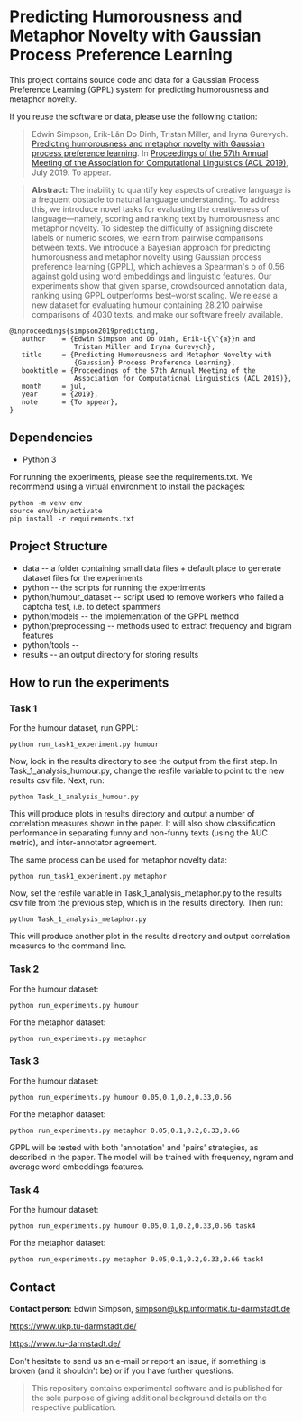 # Predicting Humorousness and Metaphor Novelty with Gaussian Process Preference Learning

This project contains source code and data for a Gaussian Process
Preference Learning (GPPL) system for predicting humorousness and
metaphor novelty.

If you reuse the software or data, please use the following citation:

> Edwin Simpson, Erik-Lân Do Dinh, Tristan Miller, and Iryna
> Gurevych. [Predicting humorousness and metaphor novelty with
> Gaussian process preference
> learning](https://fileserver.ukp.informatik.tu-darmstadt.de/UKP_Webpage/publications/2019/2019_ACL_GPPL_for_Funniness_and_Metaphor_Novelty_Ranking.pdf). In
> [Proceedings of the 57th Annual Meeting of the Association for
> Computational Linguistics (ACL 2019)](http://www.acl2019.org/),
> July 2019. To appear.

> **Abstract:** The inability to quantify key aspects of creative
> language is a frequent obstacle to natural language understanding.
> To address this, we introduce novel tasks for evaluating the
> creativeness of language—namely, scoring and ranking text by
> humorousness and metaphor novelty.  To sidestep the difficulty of
> assigning discrete labels or numeric scores, we learn from pairwise
> comparisons between texts.  We introduce a Bayesian approach for
> predicting humorousness and metaphor novelty using Gaussian process
> preference learning (GPPL), which achieves a Spearman's ρ of 0.56
> against gold using word embeddings and linguistic features.  Our
> experiments show that given sparse, crowdsourced annotation data,
> ranking using GPPL outperforms best–worst scaling. We release a new
> dataset for evaluating humour containing 28,210 pairwise comparisons
> of 4030 texts, and make our software freely available.

```
@inproceedings{simpson2019predicting,
   author    = {Edwin Simpson and Do Dinh, Erik-L{\^{a}}n and
                Tristan Miller and Iryna Gurevych},
   title     = {Predicting Humorousness and Metaphor Novelty with
                {Gaussian} Process Preference Learning},
   booktitle = {Proceedings of the 57th Annual Meeting of the
                Association for Computational Linguistics (ACL 2019)},
   month     = jul,
   year      = {2019},
   note      = {To appear},
}
```

## Dependencies

* Python 3

For running the experiments, please see the requirements.txt. 
We recommend using a virtual environment to install the packages:

```
python -m venv env
source env/bin/activate
pip install -r requirements.txt 
```

## Project Structure

* data -- a folder containing small data files + default place to generate dataset files for the experiments
* python -- the scripts for running the experiments
* python/humour_dataset -- script used to remove workers who failed a captcha test, i.e. to detect spammers
* python/models -- the implementation of the GPPL method
* python/preprocessing -- methods used to extract frequency and bigram features
* python/tools -- 
* results -- an output directory for storing results

## How to run the experiments


### Task 1

For the humour dataset, run GPPL:
```
python run_task1_experiment.py humour
```
Now, look in the results directory to see the output from the first step. 
In Task_1_analysis_humour.py, change the resfile variable to point to the new results csv file.
Next, run:
```
python Task_1_analysis_humour.py
```
This will produce plots in results directory and output a number of correlation measures shown in the paper.
It will also show classification performance in separating funny and non-funny texts (using the AUC metric),
and inter-annotator agreement.

The same process can be used for metaphor novelty data:
```
python run_task1_experiment.py metaphor
```
Now, set the resfile variable in Task_1_analysis_metaphor.py to the results csv file from the previous step, which 
is in the results directory. Then run:
```
python Task_1_analysis_metaphor.py
```
This will produce another plot in the results directory and output correlation measures to the command line.

### Task 2

For the humour dataset:
```
python run_experiments.py humour
```

For the metaphor dataset:
```
python run_experiments.py metaphor
```

### Task 3

For the humour dataset:
```
python run_experiments.py humour 0.05,0.1,0.2,0.33,0.66 
```

For the metaphor dataset:
```
python run_experiments.py metaphor 0.05,0.1,0.2,0.33,0.66
```

GPPL will be tested with both
'annotation' and 'pairs' strategies, as described in the paper.
The model will be trained with frequency, ngram and average word embeddings features.

### Task 4

For the humour dataset:
```
python run_experiments.py humour 0.05,0.1,0.2,0.33,0.66 task4 
```

For the metaphor dataset:
```
python run_experiments.py metaphor 0.05,0.1,0.2,0.33,0.66 task4 
```

## Contact

**Contact person:** Edwin Simpson,
simpson@ukp.informatik.tu-darmstadt.de

https://www.ukp.tu-darmstadt.de/

https://www.tu-darmstadt.de/

Don't hesitate to send us an e-mail or report an issue, if something
is broken (and it shouldn't be) or if you have further questions.

> This repository contains experimental software and is published for
> the sole purpose of giving additional background details on the
> respective publication.
